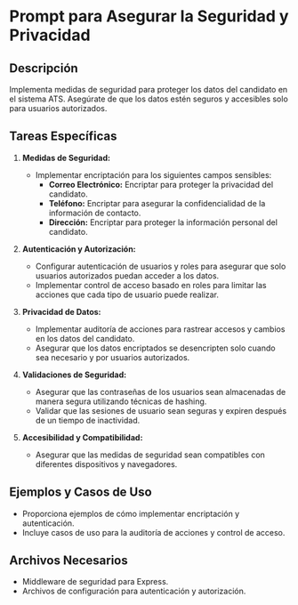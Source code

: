 # Prompt para Asegurar la Seguridad y Privacidad

## Descripción
Implementa medidas de seguridad para proteger los datos del candidato en el sistema ATS. Asegúrate de que los datos estén seguros y accesibles solo para usuarios autorizados.

## Tareas Específicas
1. **Medidas de Seguridad:**
   - Implementar encriptación para los siguientes campos sensibles:
     - **Correo Electrónico:** Encriptar para proteger la privacidad del candidato.
     - **Teléfono:** Encriptar para asegurar la confidencialidad de la información de contacto.
     - **Dirección:** Encriptar para proteger la información personal del candidato.

2. **Autenticación y Autorización:**
   - Configurar autenticación de usuarios y roles para asegurar que solo usuarios autorizados puedan acceder a los datos.
   - Implementar control de acceso basado en roles para limitar las acciones que cada tipo de usuario puede realizar.

3. **Privacidad de Datos:**
   - Implementar auditoría de acciones para rastrear accesos y cambios en los datos del candidato.
   - Asegurar que los datos encriptados se desencripten solo cuando sea necesario y por usuarios autorizados.

4. **Validaciones de Seguridad:**
   - Asegurar que las contraseñas de los usuarios sean almacenadas de manera segura utilizando técnicas de hashing.
   - Validar que las sesiones de usuario sean seguras y expiren después de un tiempo de inactividad.

5. **Accesibilidad y Compatibilidad:**
   - Asegurar que las medidas de seguridad sean compatibles con diferentes dispositivos y navegadores.

## Ejemplos y Casos de Uso
- Proporciona ejemplos de cómo implementar encriptación y autenticación.
- Incluye casos de uso para la auditoría de acciones y control de acceso.

## Archivos Necesarios
- Middleware de seguridad para Express.
- Archivos de configuración para autenticación y autorización. 